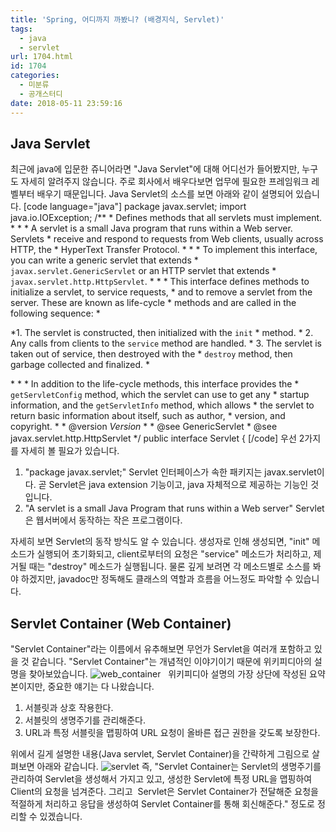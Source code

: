 ```yaml
---
title: 'Spring, 어디까지 까봤니? (배경지식, Servlet)'
tags:
  - java
  - servlet
url: 1704.html
id: 1704
categories:
  - 미분류
  - 공개스터디
date: 2018-05-11 23:59:16
---
```


Java Servlet
------------

최근에 java에 입문한 쥬니어라면 "Java Servlet"에 대해 어디선가 들어봤지만, 누구도 자세히 알려주지 않습니다. 주로 회사에서 배우다보면 업무에 필요한 프레임워크 레벨부터 배우기 때문입니다. Java Servlet의 소스를 보면 아래와 같이 설명되어 있습니다. \[code language="java"\] package javax.servlet; import java.io.IOException; /** * Defines methods that all servlets must implement. * * * A servlet is a small Java program that runs within a Web server. Servlets * receive and respond to requests from Web clients, usually across HTTP, the * HyperText Transfer Protocol. * * * To implement this interface, you can write a generic servlet that extends * `javax.servlet.GenericServlet` or an HTTP servlet that extends * `javax.servlet.http.HttpServlet`. \* \* \* This interface defines methods to initialize a servlet, to service requests, * and to remove a servlet from the server. These are known as life-cycle * methods and are called in the following sequence: *

*1.  The servlet is constructed, then initialized with the `init` \* method. *
2.  Any calls from clients to the `service` method are handled. *
3.  The servlet is taken out of service, then destroyed with the * `destroy` method, then garbage collected and finalized. *

\* \* \* In addition to the life-cycle methods, this interface provides the * `getServletConfig` method, which the servlet can use to get any * startup information, and the `getServletInfo` method, which allows * the servlet to return basic information about itself, such as author, * version, and copyright. * * @version $Version$ * * @see GenericServlet * @see javax.servlet.http.HttpServlet */ public interface Servlet { \[/code\] 우선 2가지를 자세히 볼 필요가 있습니다.

1.  "package javax.servlet;" Servlet 인터페이스가 속한 패키지는 javax.servlet이다. 곧 Servlet은 java extension 기능이고, java 자체적으로 제공하는 기능인 것입니다.
2.  "A servlet is a small Java Program that runs within a Web server" Servlet은 웹서버에서 동작하는 작은 프로그램이다.

자세히 보면 Servlet의 동작 방식도 알 수 있습니다. 생성자로 인해 생성되면, "init" 메소드가 실행되어 초기화되고, client로부터의 요청은 "service" 메소드가 처리하고, 제거될 때는 "destroy" 메소드가 실행됩니다. 물론 깊게 보려면 각 메소드별로 소스를 봐야 하겠지만, javadoc만 정독해도 클래스의 역할과 흐름을 어느정도 파악할 수 있습니다.

Servlet Container (Web Container)
---------------------------------

"Servlet Container"라는 이름에서 유추해보면 무언가 Servlet을 여러개 포함하고 있을 것 같습니다. "Servlet Container"는 개념적인 이야기이기 때문에 위키피디아의 설명을 찾아보았습니다. ![web_container](https://ahea.files.wordpress.com/2018/05/web_container.png)   위키피디아 설명의 가장 상단에 작성된 요약본이지만, 중요한 얘기는 다 나왔습니다.

1.  서블릿과 상호 작용한다.
2.  서블릿의 생명주기를 관리해준다.
3.  URL과 특정 서블릿을 맵핑하여 URL 요청이 올바른 접근 권한을 갖도록 보장한다.

위에서 길게 설명한 내용(Java servlet, Servlet Container)을 간략하게 그림으로 살펴보면 아래와 같습니다. ![servlet](https://ahea.files.wordpress.com/2018/05/servlet.png) 즉, "Servlet Container는 Servlet의 생명주기를 관리하여 Servlet을 생성해서 가지고 있고, 생성한 Servlet에 특정 URL을 맵핑하여 Client의 요청을 넘겨준다. 그리고  Servlet은 Servlet Container가 전달해준 요청을 적절하게 처리하고 응답을 생성하여 Servlet Container를 통해 회신해준다." 정도로 정리할 수 있겠습니다.